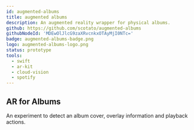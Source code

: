 ```yaml
---
id: augmented-albums
title: augmented albums
description: An augmented reality wrapper for physical albums.
github: https://github.com/scotato/augmented-albums
githubNodeId: 'MDEwOlJlcG9zaXRvcnkxOTAyMjI0NTc='
badge: augmented-albums-badge.png
logo: augmented-albums-logo.png
status: prototype
tools: 
  - swift
  - ar-kit
  - cloud-vision
  - spotify
---
```


## AR for Albums
An experiment to detect an album cover, overlay information and playback actions. 
